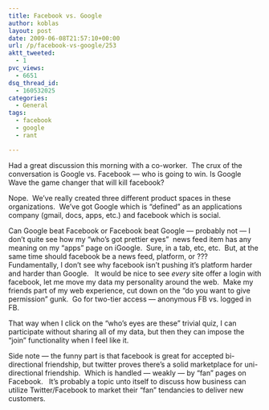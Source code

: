 ```yaml
---
title: Facebook vs. Google
author: koblas
layout: post
date: 2009-06-08T21:57:10+00:00
url: /p/facebook-vs-google/253
aktt_tweeted:
  - 1
pvc_views:
  - 6651
dsq_thread_id:
  - 160532025
categories:
  - General
tags:
  - facebook
  - google
  - rant

---
```

Had a great discussion this morning with a co-worker.  The crux of the conversation is Google vs. Facebook &#8212; who is going to win. Is Google Wave the game changer that will kill facebook?

Nope.  We&#8217;ve really created three different product spaces in these organizations.  We&#8217;ve got Google which is &#8220;defined&#8221; as an applications company (gmail, docs, apps, etc.) and facebook which is social.

Can Google beat Facebook or Facebook beat Google &#8212; probably not &#8212; I don&#8217;t quite see how my &#8220;who&#8217;s got prettier eyes&#8221;  news feed item has any meaning on my &#8220;apps&#8221; page on iGoogle.  Sure, in a tab, etc, etc.  But, at the same time should facebook be a news feed, platform, or ???  Fundamentally, I don&#8217;t see why facebook isn&#8217;t pushing it&#8217;s platform harder and harder than Google.   It would be nice to see _every_ site offer a login with facebook, let me move my data my personality around the web.  Make my friends part of my web experience, cut down on the &#8220;do you want to give permission&#8221; gunk.  Go for two-tier access &#8212; anonymous FB vs. logged in FB.

That way when I click on the &#8220;who&#8217;s eyes are these&#8221; trivial quiz, I can participate without sharing all of my data, but then they can impose the &#8220;join&#8221; functionality when I feel like it.

Side note &#8212; the funny part is that facebook is great for accepted bi-directional friendship, but twitter proves there&#8217;s a solid marketplace for uni-directional friendship.  Which is handled &#8212; weakly &#8212; by &#8220;fan&#8221; pages on Facebook.   It&#8217;s probably a topic unto itself to discuss how business can utilize Twitter/Facebook to market their &#8220;fan&#8221; tendancies to deliver new customers.